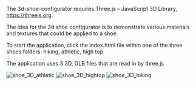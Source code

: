 The 3d-shoe-configurator requires Three.js – JavaScript 3D Library, https://threejs.org.

The idea for the 3d shoe configurator is to demonstrate various materials and textures 
that could be applied to a shoe. 

To start the application, click the index.html file within one of the three shoes folders:
hiking, athletic, high top

The application uses 3 3D, GLB files that are read in by three.js

![shoe_3D_athletic](https://github.com/nizzwald/3d-shoe-configurator/assets/3354603/b36fc66c-1f7c-4e37-b1df-a2d692c89234)
![shoe_3D_hightop](https://github.com/nizzwald/3d-shoe-configurator/assets/3354603/7605aeba-cd2e-4664-ad0f-650b9738c10f)
![shoe_3D_hiking](https://github.com/nizzwald/3d-shoe-configurator/assets/3354603/635b453b-3f4d-485e-a4ca-1f3cb0a13582)
